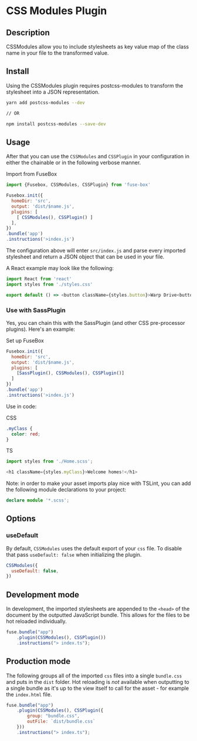 # CSS Modules Plugin

## Description
CSSModules allow you to include stylesheets as key value map of the
class name in your file to the transformed value.

## Install
Using the CSSModules plugin requires postcss-modules to transform the
stylesheet into a JSON representation.

```bash
yarn add postcss-modules --dev

// OR

npm install postcss-modules --save-dev
```

## Usage
After that you can use the `CSSModules` and `CSSPlugin` in your
configuration in either the chainable or in the following verbose
manner.

Import from FuseBox

```js
import {Fusebox, CSSModules, CSSPlugin} from 'fuse-box'
```

```js
Fusebox.init({
  homeDir: 'src',
  output: 'dist/$name.js',
  plugins: [
    [ CSSModules(), CSSPlugin() ]
  ],
})
.bundle('app')
.instructions('>index.js')
```

The configuration above will enter `src/index.js` and parse every
imported stylesheet and return a JSON object that can be used in your
file.

A React example may look like the following:

```js
import React from 'react'
import styles from './styles.css'

export default () => <button className={styles.button}>Warp Drive<button>
```

### Use with SassPlugin
Yes, you can chain this with the SassPlugin (and other CSS pre-processor plugins). Here's an example:

Set up FuseBox

```js
Fusebox.init({
  homeDir: 'src',
  output: 'dist/$name.js',
  plugins: [
    [SassPlugin(), CSSModules(), CSSPlugin()]
  ]
})
.bundle('app')
.instructions('>index.js')
```

Use in code:

CSS
```css
.myClass {
  color: red;
}
```

TS
```ts
import styles from './Home.scss';

<h1 className={styles.myClass}>Welcome homes!</h1>
```

Note: in order to make your asset imports play nice with TSLint, you can add the following module declarations to your project:

```ts
declare module '*.scss';
```

## Options

### useDefault

By default, `CSSModules` uses the default export of your `css`
file. To disable that pass `useDefault: false` when initializing the
plugin.

```js
CSSModules({
  useDefault: false,
})
```

## Development mode
In development, the imported stylesheets are appended to the `<head>` of
the document by the outputted JavaScript bundle. This allows for the files
to be hot reloaded individually.

```js
fuse.bundle("app")
    .plugin(CSSModules(), CSSPlugin())
    .instructions("> index.ts");
```

## Production mode
The following groups all of the imported `css` files into a single
`bundle.css` and puts in the `dist` folder. Hot reloading is *not*
available when outputting to a single bundle as it's up to the view
itself to call for the asset - for example the `index.html` file.

```js
fuse.bundle("app")
    .plugin(CSSModules(), CSSPlugin({
        group: "bundle.css",
        outFile: `dist/bundle.css`
    }))
    .instructions("> index.ts");
```
